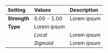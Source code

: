 | Setting      | Values      | Description |
| :----------- | :---------- | :---------- |
| **Strength** | 0.00 - 1.00 | Lorem ipsum |
| **Type**     | Lorem ipsum |
|              | *Local*     | Lorem ipsum |
|              | *Sigmoid*   | Lorem ipsum |
